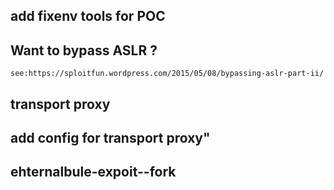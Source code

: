 ## add fixenv tools for  POC 
## Want to bypass ASLR ?
    see:https://sploitfun.wordpress.com/2015/05/08/bypassing-aslr-part-ii/
## transport proxy
## add config for transport proxy"
## ehternalbule-expoit--fork

